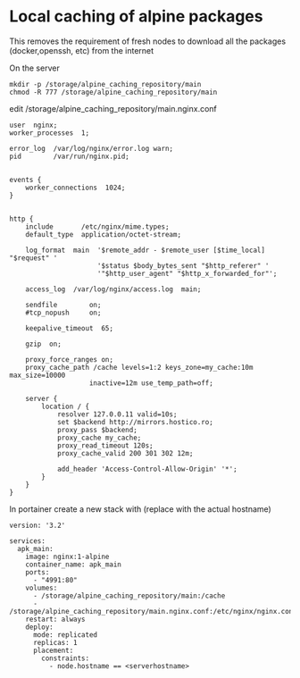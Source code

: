 # Local caching of alpine packages
This removes the requirement of fresh nodes to download all the packages (docker,openssh, etc) from the internet

On the server
```
mkdir -p /storage/alpine_caching_repository/main
chmod -R 777 /storage/alpine_caching_repository/main
```

edit /storage/alpine_caching_repository/main.nginx.conf
```
user  nginx;
worker_processes  1;

error_log  /var/log/nginx/error.log warn;
pid        /var/run/nginx.pid;


events {
    worker_connections  1024;
}


http {
    include       /etc/nginx/mime.types;
    default_type  application/octet-stream;

    log_format  main  '$remote_addr - $remote_user [$time_local] "$request" '
                      '$status $body_bytes_sent "$http_referer" '
                      '"$http_user_agent" "$http_x_forwarded_for"';

    access_log  /var/log/nginx/access.log  main;

    sendfile        on;
    #tcp_nopush     on;

    keepalive_timeout  65;

    gzip  on;

    proxy_force_ranges on;
    proxy_cache_path /cache levels=1:2 keys_zone=my_cache:10m max_size=10000
                    inactive=12m use_temp_path=off;

    server {
        location / {
            resolver 127.0.0.11 valid=10s;
            set $backend http://mirrors.hostico.ro;
            proxy_pass $backend;
            proxy_cache my_cache;
            proxy_read_timeout 120s;
            proxy_cache_valid 200 301 302 12m;

            add_header 'Access-Control-Allow-Origin' '*';
        }
    }
}
```


In portainer create a new stack with (replace <serverhostname> with the actual hostname)
```
version: '3.2'

services:
  apk_main:
    image: nginx:1-alpine
    container_name: apk_main
    ports:
      - "4991:80"
    volumes:
      - /storage/alpine_caching_repository/main:/cache
      - /storage/alpine_caching_repository/main.nginx.conf:/etc/nginx/nginx.conf:ro
    restart: always
    deploy:
      mode: replicated
      replicas: 1
      placement:
        constraints:
          - node.hostname == <serverhostname>
```
